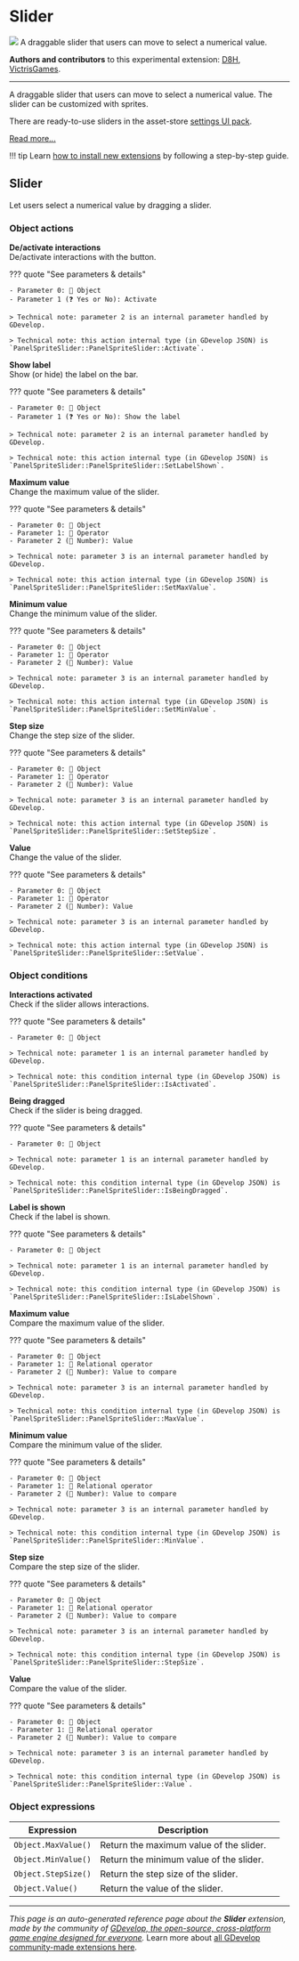 # Slider

<img src="https://asset-resources.gdevelop.io/public-resources/Icons/Line Hero Pack/Master/SVG/UI Essentials/1678c39a3b2bd3df4f82a8a293770db4986a6bcfd3f78e738ddfc86e39176423_UI Essentials_sliders_options.svg" class="extension-icon"></img>
A draggable slider that users can move to select a numerical value.

**Authors and contributors** to this experimental extension: [D8H](https://gd.games/D8H), [VictrisGames](https://gd.games/VictrisGames).

---

A draggable slider that users can move to select a numerical value. The slider can be customized with sprites.

There are ready-to-use sliders in the asset-store [settings UI pack](https://editor.gdevelop.io/?initial-dialog=asset-store&asset-pack=settings-ui-settings-ui).

[Read more...](/gdevelop5/objects/slider)

!!! tip
    Learn [how to install new extensions](/gdevelop5/extensions/search) by following a step-by-step guide.



## Slider 

Let users select a numerical value by dragging a slider. 

### Object actions

**De/activate interactions**  
De/activate interactions with the button.

??? quote "See parameters & details"

    - Parameter 0: 👾 Object
    - Parameter 1 (❓ Yes or No): Activate

    > Technical note: parameter 2 is an internal parameter handled by GDevelop.

    > Technical note: this action internal type (in GDevelop JSON) is `PanelSpriteSlider::PanelSpriteSlider::Activate`.

**Show label**  
Show (or hide) the label on the bar.

??? quote "See parameters & details"

    - Parameter 0: 👾 Object
    - Parameter 1 (❓ Yes or No): Show the label

    > Technical note: parameter 2 is an internal parameter handled by GDevelop.

    > Technical note: this action internal type (in GDevelop JSON) is `PanelSpriteSlider::PanelSpriteSlider::SetLabelShown`.

**Maximum value**  
Change the maximum value of the slider.

??? quote "See parameters & details"

    - Parameter 0: 👾 Object
    - Parameter 1: 🟰 Operator
    - Parameter 2 (🔢 Number): Value

    > Technical note: parameter 3 is an internal parameter handled by GDevelop.

    > Technical note: this action internal type (in GDevelop JSON) is `PanelSpriteSlider::PanelSpriteSlider::SetMaxValue`.

**Minimum value**  
Change the minimum value of the slider.

??? quote "See parameters & details"

    - Parameter 0: 👾 Object
    - Parameter 1: 🟰 Operator
    - Parameter 2 (🔢 Number): Value

    > Technical note: parameter 3 is an internal parameter handled by GDevelop.

    > Technical note: this action internal type (in GDevelop JSON) is `PanelSpriteSlider::PanelSpriteSlider::SetMinValue`.

**Step size**  
Change the step size of the slider.

??? quote "See parameters & details"

    - Parameter 0: 👾 Object
    - Parameter 1: 🟰 Operator
    - Parameter 2 (🔢 Number): Value

    > Technical note: parameter 3 is an internal parameter handled by GDevelop.

    > Technical note: this action internal type (in GDevelop JSON) is `PanelSpriteSlider::PanelSpriteSlider::SetStepSize`.

**Value**  
Change the value of the slider.

??? quote "See parameters & details"

    - Parameter 0: 👾 Object
    - Parameter 1: 🟰 Operator
    - Parameter 2 (🔢 Number): Value

    > Technical note: parameter 3 is an internal parameter handled by GDevelop.

    > Technical note: this action internal type (in GDevelop JSON) is `PanelSpriteSlider::PanelSpriteSlider::SetValue`.

### Object conditions

**Interactions activated**  
Check if the slider allows interactions.

??? quote "See parameters & details"

    - Parameter 0: 👾 Object

    > Technical note: parameter 1 is an internal parameter handled by GDevelop.

    > Technical note: this condition internal type (in GDevelop JSON) is `PanelSpriteSlider::PanelSpriteSlider::IsActivated`.

**Being dragged**  
Check if the slider is being dragged.

??? quote "See parameters & details"

    - Parameter 0: 👾 Object

    > Technical note: parameter 1 is an internal parameter handled by GDevelop.

    > Technical note: this condition internal type (in GDevelop JSON) is `PanelSpriteSlider::PanelSpriteSlider::IsBeingDragged`.

**Label is shown**  
Check if the label is shown.

??? quote "See parameters & details"

    - Parameter 0: 👾 Object

    > Technical note: parameter 1 is an internal parameter handled by GDevelop.

    > Technical note: this condition internal type (in GDevelop JSON) is `PanelSpriteSlider::PanelSpriteSlider::IsLabelShown`.

**Maximum value**  
Compare the maximum value of the slider.

??? quote "See parameters & details"

    - Parameter 0: 👾 Object
    - Parameter 1: 🟰 Relational operator
    - Parameter 2 (🔢 Number): Value to compare

    > Technical note: parameter 3 is an internal parameter handled by GDevelop.

    > Technical note: this condition internal type (in GDevelop JSON) is `PanelSpriteSlider::PanelSpriteSlider::MaxValue`.

**Minimum value**  
Compare the minimum value of the slider.

??? quote "See parameters & details"

    - Parameter 0: 👾 Object
    - Parameter 1: 🟰 Relational operator
    - Parameter 2 (🔢 Number): Value to compare

    > Technical note: parameter 3 is an internal parameter handled by GDevelop.

    > Technical note: this condition internal type (in GDevelop JSON) is `PanelSpriteSlider::PanelSpriteSlider::MinValue`.

**Step size**  
Compare the step size of the slider.

??? quote "See parameters & details"

    - Parameter 0: 👾 Object
    - Parameter 1: 🟰 Relational operator
    - Parameter 2 (🔢 Number): Value to compare

    > Technical note: parameter 3 is an internal parameter handled by GDevelop.

    > Technical note: this condition internal type (in GDevelop JSON) is `PanelSpriteSlider::PanelSpriteSlider::StepSize`.

**Value**  
Compare the value of the slider.

??? quote "See parameters & details"

    - Parameter 0: 👾 Object
    - Parameter 1: 🟰 Relational operator
    - Parameter 2 (🔢 Number): Value to compare

    > Technical note: parameter 3 is an internal parameter handled by GDevelop.

    > Technical note: this condition internal type (in GDevelop JSON) is `PanelSpriteSlider::PanelSpriteSlider::Value`.

### Object expressions

| Expression | Description |  |
|-----|-----|-----|
| `Object.MaxValue()` | Return the maximum value of the slider. ||
| `Object.MinValue()` | Return the minimum value of the slider. ||
| `Object.StepSize()` | Return the step size of the slider. ||
| `Object.Value()` | Return the value of the slider. ||


---

*This page is an auto-generated reference page about the **Slider** extension, made by the community of [GDevelop, the open-source, cross-platform game engine designed for everyone](https://gdevelop.io/).* Learn more about [all GDevelop community-made extensions here](/gdevelop5/extensions).